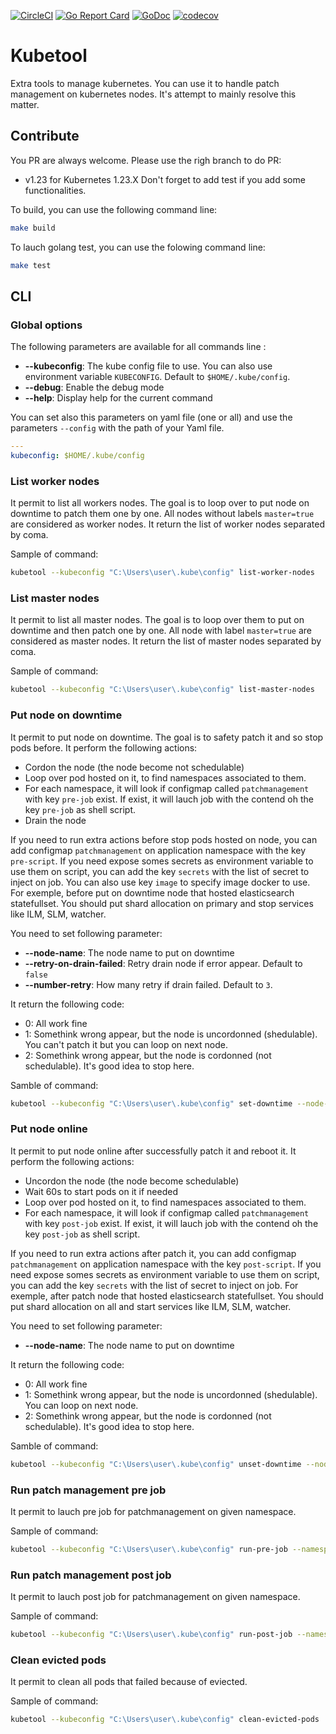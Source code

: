 [![CircleCI](https://circleci.com/gh/disaster37/kubetool/tree/v1.18.svg?style=svg)](https://circleci.com/gh/disaster37/kubetool/tree/v1.18)
[![Go Report Card](https://goreportcard.com/badge/github.com/disaster37/kubetool)](https://goreportcard.com/report/github.com/disaster37/kubetool)
[![GoDoc](https://godoc.org/github.com/disaster37/kubetool?status.svg)](http://godoc.org/github.com/disaster37/kubetool)
[![codecov](https://codecov.io/gh/disaster37/kubetool/branch/v1.18/graph/badge.svg)](https://codecov.io/gh/disaster37/kubetool/branch/v1.18)

# Kubetool

Extra tools to manage kubernetes.
You can use it to handle patch management on kubernetes nodes. It's attempt to mainly resolve this matter.

## Contribute

You PR are always welcome. Please use the righ branch to do PR:
 - v1.23 for Kubernetes 1.23.X
Don't forget to add test if you add some functionalities.

To build, you can use the following command line:

```sh
make build
```

To lauch golang test, you can use the folowing command line:

```sh
make test
```

## CLI

### Global options

The following parameters are available for all commands line :

- **--kubeconfig**: The kube config file to use. You can also use environment variable `KUBECONFIG`. Default to `$HOME/.kube/config`.
- **--debug**: Enable the debug mode
- **--help**: Display help for the current command

You can set also this parameters on yaml file (one or all) and use the parameters `--config` with the path of your Yaml file.

```yaml
---
kubeconfig: $HOME/.kube/config
```

### List worker nodes

It permit to list all workers nodes. The goal is to loop over to put node on downtime to patch them one by one.
All nodes without labels `master=true` are considered as worker nodes.
It return the list of worker nodes separated by coma.

Sample of command:

```bash
kubetool --kubeconfig "C:\Users\user\.kube\config" list-worker-nodes
```

### List master nodes

It permit to list all master nodes. The goal is to loop over them to put on downtime and then patch one by one.
All node with label `master=true` are considered as master nodes.
It return the list of master nodes separated by coma.

Sample of command:

```bash
kubetool --kubeconfig "C:\Users\user\.kube\config" list-master-nodes
```

### Put node on downtime

It permit to put node on downtime. The goal is to safety patch it and so stop pods before.
It perform the following actions:

- Cordon the node (the node become not schedulable)
- Loop over pod hosted on it, to find namespaces associated to them.
- For each namespace, it will look if configmap called `patchmanagement` with key `pre-job` exist.
  If exist, it will lauch job with the contend oh the key `pre-job` as shell script.
- Drain the node

If you need to run extra actions before stop pods hosted on node, you can add configmap `patchmanagement` on application namespace with the key `pre-script`. If you need expose somes secrets as environment variable to use them on script, you can add the key `secrets` with the list of secret to inject on job. You can also use key `image` to specify image docker to use.
For exemple, before put on downtime node that hosted elasticsearch statefullset. You should put shard allocation on primary and stop services like ILM, SLM, watcher.

You need to set following parameter:

- **--node-name**: The node name to put on downtime
- **--retry-on-drain-failed**: Retry drain node if error appear. Default to `false`
- **--number-retry**: How many retry if drain failed. Default to `3`.

It return the following code:

- 0: All work fine
- 1: Somethink wrong appear, but the node is uncordonned (shedulable). You can't patch it but you can loop on next node.
- 2: Somethink wrong appear, but the node is cordonned (not schedulable). It's good idea to stop here.

Samble of command:

```bash
kubetool --kubeconfig "C:\Users\user\.kube\config" set-downtime --node-name node-01
```

### Put node online
It permit to put node online after successfully patch it and reboot it.
It perform the following actions:

- Uncordon the node (the node become schedulable)
- Wait 60s to start pods on it if needed
- Loop over pod hosted on it, to find namespaces associated to them.
- For each namespace, it will look if configmap called `patchmanagement` with key `post-job` exist.
  If exist, it will lauch job with the contend oh the key `post-job` as shell script.

If you need to run extra actions after patch it, you can add configmap `patchmanagement` on application namespace with the key `post-script`. If you need expose somes secrets as environment variable to use them on script, you can add the key `secrets` with the list of secret to inject on job.
For exemple, after patch node that hosted elasticsearch statefullset. You should put shard allocation on all and start services like ILM, SLM, watcher.

You need to set following parameter:

- **--node-name**: The node name to put on downtime

It return the following code:

- 0: All work fine
- 1: Somethink wrong appear, but the node is uncordonned (shedulable). You can loop on next node.
- 2: Somethink wrong appear, but the node is cordonned (not schedulable). It's good idea to stop here.

Samble of command:

```bash
kubetool --kubeconfig "C:\Users\user\.kube\config" unset-downtime --node-name node-01
```

### Run patch management pre job

It permit to lauch pre job for patchmanagement on given namespace.

Sample of command:

```bash
kubetool --kubeconfig "C:\Users\user\.kube\config" run-pre-job --namespace test
```

### Run patch management post job

It permit to lauch post job for patchmanagement on given namespace.

Sample of command:

```bash
kubetool --kubeconfig "C:\Users\user\.kube\config" run-post-job --namespace test
```

### Clean evicted pods

It permit to clean all pods that failed because of eviected.

Sample of command:

```bash
kubetool --kubeconfig "C:\Users\user\.kube\config" clean-evicted-pods
```